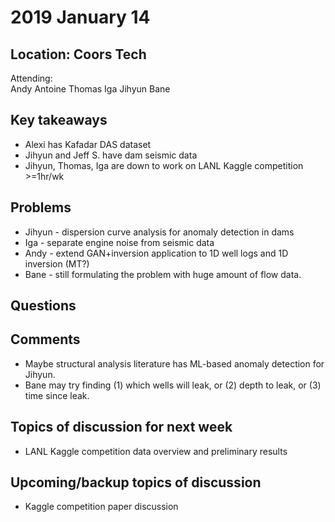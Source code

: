 # 2019 January 14
## Location: Coors Tech 

Attending:  
Andy Antoine Thomas Iga Jihyun Bane   

**Key takeaways**  
-----------------  
* Alexi has Kafadar DAS dataset  
* Jihyun and Jeff S. have dam seismic data  
* Jihyun, Thomas, Iga are down to work on LANL Kaggle competition >=1hr/wk   

**Problems**  
------------------------  
* Jihyun - dispersion curve analysis for anomaly detection in dams   
* Iga - separate engine noise from seismic data   
* Andy - extend GAN+inversion application to 1D well logs and 1D inversion (MT?)  
* Bane - still formulating the problem with huge amount of flow data.   

**Questions**   
-------------------------   

**Comments**  
----------------------------  
* Maybe structural analysis literature has ML-based anomaly detection for Jihyun.  
* Bane may try finding (1) which wells will leak, or (2) depth to leak, or (3) time since leak.  

**Topics of discussion for next week**      
----------------------------------    
* LANL Kaggle competition data overview and preliminary results  

**Upcoming/backup topics of discussion**      
----------------------------------------  
* Kaggle competition paper discussion   


